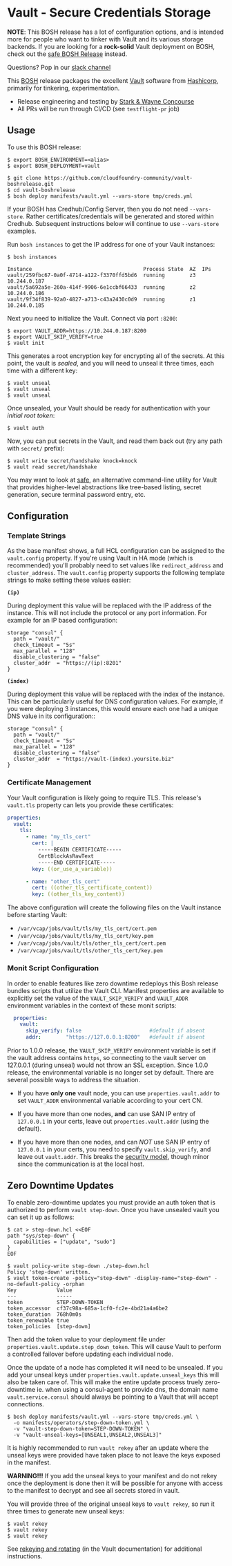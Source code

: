 Vault - Secure Credentials Storage
==================================

**NOTE**: This BOSH release has a lot of configuration options,
and is intended more for people who want to tinker with Vault and
its various storage backends.  If you are looking for a
**rock-solid** Vault deployment on BOSH, check out the [safe BOSH
Release](https://github.com/cloudfoundry-community/safe-boshrelease)
instead.

Questions? Pop in our [slack channel][slack]

This [BOSH][bosh] release packages the excellent [Vault][vault]
software from [Hashicorp][hashicorp], primarily for tinkering,
experimentation.

  - Release engineering and testing by [Stark & Wayne Concourse][ci]
  - All PRs will be run through CI/CD (see `testflight-pr` job)

## Usage

To use this BOSH release:

```
$ export BOSH_ENVIRONMENT=<alias>
$ export BOSH_DEPLOYMENT=vault

$ git clone https://github.com/cloudfoundry-community/vault-boshrelease.git
$ cd vault-boshrelease
$ bosh deploy manifests/vault.yml --vars-store tmp/creds.yml
```

If your BOSH has Credhub/Config Server, then you do not need
`--vars-store`. Rather certificates/credentials will be generated
and stored within Credhub. Subsequent instructions below will
continue to use `--vars-store` examples.

Run `bosh instances` to get the IP address for one of your Vault
instances:

```
$ bosh instances

Instance                                    Process State  AZ  IPs
vault/259fbc67-0a0f-4714-a122-f3370ffd5bd6  running        z3  10.244.0.187
vault/5a692a5e-260a-414f-9906-6e1ccbf66433  running        z2  10.244.0.186
vault/9f34f839-92a0-4827-a713-c43a2430c0d9  running        z1  10.244.0.185
```

Next you need to initialize the Vault. Connect via port `:8200`:

```
$ export VAULT_ADDR=https://10.244.0.187:8200
$ export VAULT_SKIP_VERIFY=true
$ vault init
```

This generates a root encryption key for encrypting all of the
secrets.  At this point, the vault is _sealed_, and you will need
to unseal it three times, each time with a different key:

```
$ vault unseal
$ vault unseal
$ vault unseal
```

Once unsealed, your Vault should be ready for authentication with
your _initial root token_:

```
$ vault auth
```

Now, you can put secrets in the Vault, and read them back out (try
any path with `secret/` prefix):

```
$ vault write secret/handshake knock=knock
$ vault read secret/handshake
```

You may want to look at [safe][safe], an alternative command-line
utility for Vault that provides higher-level abstractions like
tree-based listing, secret generation, secure terminal password
entry, etc.

## Configuration

### Template Strings

As the base manifest shows, a full HCL configuration can be
assigned to the `vault.config` property. If you're using Vault in
HA mode (which is recommended) you'll probably need to set values
like `redirect_address` and `cluster_address`.  The `vault.config`
property supports the following template strings to make setting
these values easier:

**`(ip)`**

During deployment this value will be replaced with the IP address
of the instance. This will not include the protocol or any port
information. For example for an IP based configuration:

```hcl
storage "consul" {
  path = "vault/"
  check_timeout = "5s"
  max_parallel = "128"
  disable_clustering = "false"
  cluster_addr  = "https://(ip):8201"
}
```

**`(index)`**

During deployment this value will be replaced with the index of
the instance. This can be particularly useful for DNS
configuration values. For example, if you were deploying 3
instances, this would ensure each one had a unique DNS value in
its configuration::

```hcl
storage "consul" {
  path = "vault/"
  check_timeout = "5s"
  max_parallel = "128"
  disable_clustering = "false"
  cluster_addr  = "https://vault-(index).yoursite.biz"
}
```

### Certificate Management

Your Vault configuration is likely going to require TLS. This
release's `vault.tls` property can lets you provide these
certificates:

```yaml
properties:
  vault:
    tls:
      - name: "my_tls_cert"
        cert: |
          -----BEGIN CERTIFICATE-----
          CertBlockAsRawText
          -----END CERTIFICATE-----
        key: ((or_use_a_variable))

      - name: "other_tls_cert"
        cert: ((other_tls_certificate_content))
        key: ((other_tls_key_content))
```

The above configuration will create the following files on the
Vault instance before starting Vault:

  - `/var/vcap/jobs/vault/tls/my_tls_cert/cert.pem`
  - `/var/vcap/jobs/vault/tls/my_tls_cert/key.pem`
  - `/var/vcap/jobs/vault/tls/other_tls_cert/cert.pem`
  - `/var/vcap/jobs/vault/tls/other_tls_cert/key.pem`

### Monit Script Configuration

In order to enable features like zero downtime redeploys this Bosh release
bundles scripts that utilize the Vault CLI. Manifest properties are available to
explicitly set the value of the `VAULT_SKIP_VERIFY` and `VAULT_ADDR`
environment variables in the context of these monit scripts:

```yaml
  properties:
    vault:
      skip_verify: false                      #default if absent
      addr:        "https://127.0.0.1:8200"   #default if absent
```

Prior to 1.0.0 release, the `VAULT_SKIP_VERIFY` environment
variable is set if the vault address contains `https`, so
connecting to the vault server on 127.0.0.1 (during unseal) would
not throw an SSL exception. Since 1.0.0 release, the environmental
variable is no longer  set  by default. There are several possible
ways to address the situation.

- If you have **only one** vault node, you can use
  `properties.vault.addr` to set `VAULT_ADDR` environmental variable
  according to your cert CN.

- If you have more than one nodes, **and** can use SAN IP entry of
  `127.0.0.1` in your certs, leave out `properties.vault.addr`
  (using the default).

- If you have more than one nodes, and can _NOT_ use SAN IP entry
  of `127.0.0.1` in your certs, you need to specify
  `vault.skip_verify`, and leave out `vault.addr`. This breaks the
  [security model][security], though minor since the communication
  is at the local host.

Zero Downtime Updates
---------------------

To enable zero-downtime updates you must provide an auth token
that is authorized to perform `vault step-down`. Once you have
unsealed vault you can set it up as follows:

```
$ cat > step-down.hcl <<EOF
path "sys/step-down" {
  capabilities = ["update", "sudo"]
}
EOF

$ vault policy-write step-down ./step-down.hcl
Policy 'step-down' written.
$ vault token-create -policy="step-down" -display-name="step-down" -no-default-policy -orphan
Key             Value
---             -----
token           STEP-DOWN-TOKEN
token_accessor  cf37c98a-685a-1cf0-fc2e-4bd21a4a6be2
token_duration  768h0m0s
token_renewable true
token_policies  [step-down]
```

Then add the token value to your deployment file under
`properties.vault.update.step_down_token`. This will cause Vault
to perform a controlled failover before updating each individual
node.

Once the update of a node has completed it will need to be
unsealed. If you add your unseal keys under
`properties.vault.update.unseal_keys` this will also be taken care
of. This will make the entire update process truely zero-downtime
ie. when using a consul-agent to provide dns, the domain name
`vault.service.consul` should always be pointing to a Vault that
will accept connections.

```
$ bosh deploy manifests/vault.yml --vars-store tmp/creds.yml \
  -o manifests/operators/step-down-token.yml \
  -v "vault-step-down-token=STEP-DOWN-TOKEN" \
  -v "vault-unseal-keys=[UNSEAL1,UNSEAL2,UNSEAL3]"
```


It is highly recommended to run `vault rekey` after an update
where the unseal keys were provided have taken place to not leave
the keys exposed in the manifest.

**WARNING!!!** If you add the unseal keys to your manifest and do
not rekey once the deployment is done then it will be possible for
anyone with access to the manifest to decrypt and see all secrets
stored in vault.

You will provide three of the original unseal keys to `vault
rekey`, so run it three times to generate new unseal keys:

```
$ vault rekey
$ vault rekey
$ vault rekey
```

See [rekeying and rotating][rekey] (in the Vault documentation)
for additional instructions.

[BOSH]:      https://bosh.io
[vault]:     https://vaultproject.io
[hashicorp]: https://hashicorp.com
[slack]:     https://cloudfoundry.slack.com/messages/vault/
[ci]:        https://ci.starkandwayne.com/teams/main/pipelines/vault-boshrelease
[safe]:      https://github.com/starkandwayne/safe
[rekey]:     https://www.vaultproject.io/guides/rekeying-and-rotating.html
[security]:  https://www.vaultproject.io/docs/commands/index.html#vault_skip_verify

